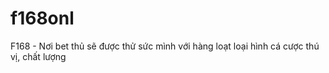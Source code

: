 # f168onl
 F168 - Nơi bet thủ sẽ được thử sức mình với hàng loạt loại hình cá cược thú vị, chất lượng
